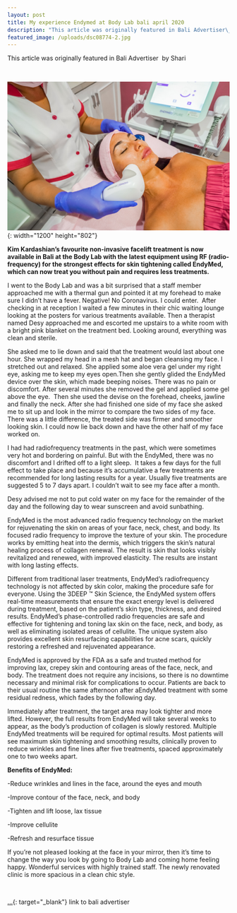 ```yaml
---
layout: post
title: My experience Endymed at Body Lab bali april 2020
description: "This article was originally featured in Bali Advertiser\_\_by Shari"
featured_image: /uploads/dsc08774-2.jpg
---
```


This article was originally featured in Bali Advertiser &nbsp;by Shari

&nbsp;

![](/uploads/dsc08774-4.jpg){: width="1200" height="802"}

**Kim Kardashian’s favourite non-invasive facelift treatment is now available in Bali at the Body Lab with the latest equipment using RF (radio-frequency) for the strongest effects for skin tightening called EndyMed, which can now treat you without pain and requires less treatments.**

I went to the Body Lab and was a bit surprised that a staff member approached me with a thermal gun and pointed it at my forehead to make sure I didn’t have a fever. Negative\! No Coronavirus. I could enter.&nbsp; After checking in at reception I waited a few minutes in their chic waiting lounge looking at the posters for various treatments available. Then a therapist named Desy approached me and escorted me upstairs to a white room with a bright pink blanket on the treatment bed. Looking around, everything was clean and sterile.

She asked me to lie down and said that the treatment would last about one hour. She wrapped my head in a mesh hat and began cleansing my face. I stretched out and relaxed. She applied some aloe vera gel under my right eye, asking me to keep my eyes open.Then she gently glided the EndyMed device over the skin, which made beeping noises. There was no pain or discomfort. After several minutes she removed the gel and applied some gel above the eye. &nbsp;Then she used the devise on the forehead, cheeks, jawline and finally the neck. After she had finished one side of my face she asked me to sit up and look in the mirror to compare the two sides of my face. There was a little difference, the treated side was firmer and smoother looking skin. I could now lie back down and have the other half of my face worked on.

I had had radiofrequency treatments in the past, which were sometimes very hot and bordering on painful. But with the EndyMed, there was no discomfort and I drifted off to a light sleep. &nbsp;It takes a few days for the full effect to take place and because it’s accumulative a few treatments are recommended for long lasting results for a year. Usually five treatments are suggested 5 to 7 days apart. I couldn’t wait to see my face after a month.

Desy advised me not to put cold water on my face for the remainder of the day and the following day to wear sunscreen and avoid sunbathing.

EndyMed is the most advanced radio frequency technology on the market for rejuvenating the skin on areas of your face, neck, chest, and body. Its focused radio frequency to improve the texture of your skin. The procedure works by emitting heat into the dermis, which triggers the skin’s natural healing process of collagen renewal. The result is skin that looks visibly revitalized and renewed, with improved elasticity. The results are instant with long lasting effects.

Different from traditional laser treatments, EndyMed’s radiofrequency technology is not affected by skin color, making the procedure safe for everyone. Using the 3DEEP ™ Skin Science, the EndyMed system offers real-time measurements that ensure the exact energy level is delivered during treatment, based on the patient’s skin type, thickness, and desired results. EndyMed’s phase-controlled radio frequencies are safe and effective for tightening and toning lax skin on the face, neck, and body, as well as eliminating isolated areas of cellulite. The unique system also provides excellent skin resurfacing capabilities for acne scars, quickly restoring a refreshed and rejuvenated appearance.

EndyMed is approved by the FDA as a safe and trusted method for improving lax, crepey skin and contouring areas of the face, neck, and body. The treatment does not require any incisions, so there is no downtime necessary and minimal risk for complications to occur. Patients are back to their usual routine the same afternoon after aEndyMed treatment with some residual redness, which fades by the following day.

Immediately after treatment, the target area may look tighter and more lifted. However, the full results from EndyMed will take several weeks to appear, as the body’s production of collagen is slowly restored. Multiple EndyMed treatments will be required for optimal results. Most patients will see maximum skin tightening and smoothing results, clinically proven to reduce wrinkles and fine lines after five treatments, spaced approximately one to two weeks apart.

**Benefits of EndyMed:**

\-Reduce wrinkles and lines in the face, around the eyes and mouth

\-Improve contour of the face, neck, and body

\-Tighten and lift loose, lax tissue

\-Improve cellulite

\-Refresh and resurface tissue

If you’re not pleased looking at the face in your mirror, then it’s time to change the way you look by going to Body Lab and coming home feeling happy. Wonderful services with highly trained staff. The newly renovated clinic is more spacious in a clean chic style.

&nbsp;

[…](https://www.baliadvertiser.biz/endymed-at-the-bodylab/){: target="_blank"}&nbsp;link to bali advertiser&nbsp;